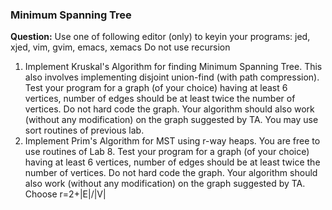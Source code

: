 ### Minimum Spanning Tree
**Question:**
Use one of following editor (only) to keyin your programs: jed,  xjed, vim, gvim, emacs, xemacs
Do not use recursion
1. Implement Kruskal's Algorithm for finding Minimum Spanning Tree. This also involves implementing disjoint union-find (with path compression). Test your program for a graph (of your choice) having at least 6 vertices, number of edges should be at least twice the number of vertices. Do not hard code the graph. Your algorithm should also work (without any modification) on the graph suggested by TA. You may use sort routines of previous lab.
2. Implement Prim's Algorithm for MST using r-way heaps. You are free to use routines of Lab 8. Test your program for a graph (of your choice) having at least 6 vertices, number of edges should be at least twice the number of vertices. Do not hard code the graph. Your algorithm should also work (without any modification) on the graph suggested by TA.  Choose r=2+|E|/|V|